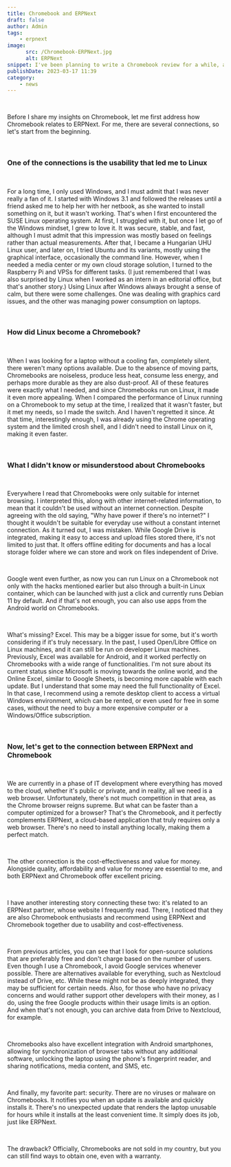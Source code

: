 ```yaml
---
title: Chromebook and ERPNext
draft: false
author: Admin
tags:
    - erpnext
image:
      src: /Chromebook-ERPNext.jpg
      alt: ERPNext
snippet: I've been planning to write a Chromebook review for a while, and now is the right time because both Chromebook and ERPNext have become excellent choices for both personal and business use.
publishDate: 2023-03-17 11:39
category:
    - news
---
```


<p><br></p><p>Before I share my insights on Chromebook, let me first address how Chromebook relates to ERPNext. For me, there are several connections, so let's start from the beginning.</p><p><br></p><h3>One of the connections is the usability that led me to Linux</h3><p><br></p><p>For a long time, I only used Windows, and I must admit that I was never really a fan of it. I started with Windows 3.1 and followed the releases until a friend asked me to help her with her netbook, as she wanted to install something on it, but it wasn't working. That's when I first encountered the SUSE Linux operating system. At first, I struggled with it, but once I let go of the Windows mindset, I grew to love it. It was secure, stable, and fast, although I must admit that this impression was mostly based on feelings rather than actual measurements. After that, I became a Hungarian UHU Linux user, and later on, I tried Ubuntu and its variants, mostly using the graphical interface, occasionally the command line. However, when I needed a media center or my own cloud storage solution, I turned to the Raspberry Pi and VPSs for different tasks. (I just remembered that I was also surprised by Linux when I worked as an intern in an editorial office, but that's another story.) Using Linux after Windows always brought a sense of calm, but there were some challenges. One was dealing with graphics card issues, and the other was managing power consumption on laptops.</p><p><br></p><h3>How did Linux become a Chromebook?</h3><p><br></p><p>When I was looking for a laptop without a cooling fan, completely silent, there weren't many options available. Due to the absence of moving parts, Chromebooks are noiseless, produce less heat, consume less energy, and perhaps more durable as they are also dust-proof. All of these features were exactly what I needed, and since Chromebooks run on Linux, it made it even more appealing. When I compared the performance of Linux running on a Chromebook to my setup at the time, I realized that it wasn't faster, but it met my needs, so I made the switch. And I haven't regretted it since. At that time, interestingly enough, I was already using the Chrome operating system and the limited crosh shell, and I didn't need to install Linux on it, making it even faster.</p><p><br></p><h3>What I didn't know or misunderstood about Chromebooks</h3><p><br></p><p>Everywhere I read that Chromebooks were only suitable for internet browsing. I interpreted this, along with other internet-related information, to mean that it couldn't be used without an internet connection. Despite agreeing with the old saying, "Why have power if there's no internet?" I thought it wouldn't be suitable for everyday use without a constant internet connection. As it turned out, I was mistaken. While Google Drive is integrated, making it easy to access and upload files stored there, it's not limited to just that. It offers offline editing for documents and has a local storage folder where we can store and work on files independent of Drive.</p><p><br></p><p>Google went even further, as now you can run Linux on a Chromebook not only with the hacks mentioned earlier but also through a built-in Linux container, which can be launched with just a click and currently runs Debian 11 by default. And if that's not enough, you can also use apps from the Android world on Chromebooks.</p><p><br></p><p>What's missing? Excel. This may be a bigger issue for some, but it's worth considering if it's truly necessary. In the past, I used Open/Libre Office on Linux machines, and it can still be run on developer Linux machines. Previously, Excel was available for Android, and it worked perfectly on Chromebooks with a wide range of functionalities. I'm not sure about its current status since Microsoft is moving towards the online world, and the Online Excel, similar to Google Sheets, is becoming more capable with each update. But I understand that some may need the full functionality of Excel. In that case, I recommend using a remote desktop client to access a virtual Windows environment, which can be rented, or even used for free in some cases, without the need to buy a more expensive computer or a Windows/Office subscription.</p><p><br></p><h3>Now, let's get to the connection between ERPNext and Chromebook</h3><p><br></p><p>We are currently in a phase of IT development where everything has moved to the cloud, whether it's public or private, and in reality, all we need is a web browser. Unfortunately, there's not much competition in that area, as the Chrome browser reigns supreme. But what can be faster than a computer optimized for a browser? That's the Chromebook, and it perfectly complements ERPNext, a cloud-based application that truly requires only a web browser. There's no need to install anything locally, making them a perfect match.</p><p><br></p><p>The other connection is the cost-effectiveness and value for money. Alongside quality, affordability and value for money are essential to me, and both ERPNext and Chromebook offer excellent pricing.</p><p><br></p><p>I have another interesting story connecting these two: it's related to an ERPNext partner, whose website I frequently read. There, I noticed that they are also Chromebook enthusiasts and recommend using ERPNext and Chromebook together due to usability and cost-effectiveness.</p><p><br></p><p>From previous articles, you can see that I look for open-source solutions that are preferably free and don't charge based on the number of users. Even though I use a Chromebook, I avoid Google services whenever possible. There are alternatives available for everything, such as Nextcloud instead of Drive, etc. While these might not be as deeply integrated, they may be sufficient for certain needs. Also, for those who have no privacy concerns and would rather support other developers with their money, as I do, using the free Google products within their usage limits is an option. And when that's not enough, you can archive data from Drive to Nextcloud, for example.</p><p><br></p><p>Chromebooks also have excellent integration with Android smartphones, allowing for synchronization of browser tabs without any additional software, unlocking the laptop using the phone's fingerprint reader, and sharing notifications, media content, and SMS, etc.</p><p><br></p><p>And finally, my favorite part: security. There are no viruses or malware on Chromebooks. It notifies you when an update is available and quickly installs it. There's no unexpected update that renders the laptop unusable for hours while it installs at the least convenient time. It simply does its job, just like ERPNext.</p><p><br></p><p>The drawback? Officially, Chromebooks are not sold in my country, but you can still find ways to obtain one, even with a warranty.</p>
